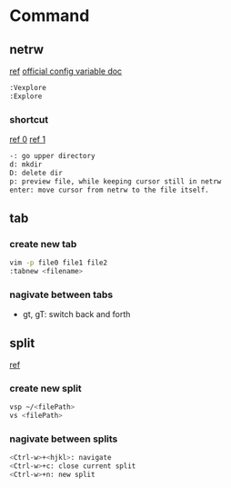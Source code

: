 # Command

## netrw

[ref](https://shapeshed.com/vim-netrw/)
[official config variable doc](http://vimdoc.sourceforge.net/htmldoc/pi_netrw.html)

```sh
:Vexplore
:Explore
```

### shortcut

[ref 0](https://gist.github.com/danidiaz/37a69305e2ed3319bfff9631175c5d0f)
[ref 1](https://gist.github.com/t-mart/610795fcf7998559ea80)

```sh
-: go upper directory
d: mkdir
D: delete dir
p: preview file, while keeping cursor still in netrw
enter: move cursor from netrw to the file itself.
```

## tab

### create new tab

```sh
vim -p file0 file1 file2
:tabnew <filename>
```

### nagivate between tabs

- gt, gT: switch back and forth

## split

[ref](https://thoughtbot.com/blog/vim-splits-move-faster-and-more-naturally)

### create new split

```sh
vsp ~/<filePath>
vs <filePath>
```

### nagivate between splits

```sh
<Ctrl-w>+<hjkl>: navigate
<Ctrl-w>+c: close current split
<Ctrl-w>+n: new split
```
